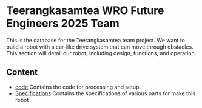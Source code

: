 #  Teerangkasamtea WRO Future Engineers 2025 Team
This is the database for the Teerangkasamtea team project. We want to build a robot with a car-like drive system that can move through obstacles. This section will detail our robot, including  design, functions, and operation.

## Content

- [code](https://github.com/Bhumipat001/WRO-Future-Engineers-2025/tree/main/Code) Contains the code for processing and setup.
- [Specifications](https://github.com/Bhumipat001/WRO-Future-Engineers-2025/tree/main/Documentation/Specification) Contains the specifications of various parts for make this robot